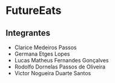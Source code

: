 # FutureEats

## Integrantes

- Clarice Medeiros Passos
- Germana Etges Lopes
- Lucas Matheus Fernandes Gonçalves
- Rodolfo Dornelas Passos de Oliveira
- Victor Nogueira Duarte Santos
